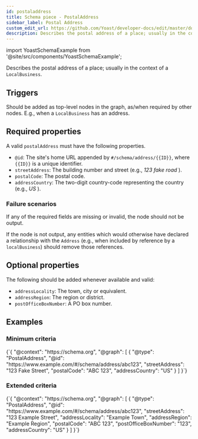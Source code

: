 ```yaml
---
id: postaladdress
title: Schema piece - PostalAddress
sidebar_label: Postal Address
custom_edit_url: https://github.com/Yoast/developer-docs/edit/master/docs/features/schema/pieces/postaladdress.md
description: Describes the postal address of a place; usually in the context of a 'LocalBusiness'.
---
```

import YoastSchemaExample from '@site/src/components/YoastSchemaExample';

Describes the postal address of a place; usually in the context of a `LocalBusiness`.

## Triggers
Should be added as top-level nodes in the graph, as/when required by other nodes. E.g., when a `LocalBusiness` has an address.

## Required properties
A valid `postalAddress` must have the following properties.

* `@id`: The site's home URL appended by `#/schema/address/{{ID}}`, where `{{ID}}` is a unique identifier.
* `streetAddress`: The building number and street (e.g., *123 fake road* ).
* `postalCode`: The postal code.
* `addressCountry`: The two-digit country-code representing the country (e.g., *US* ).

### Failure scenarios
If any of the required fields are missing or invalid, the node should not be output.

If the node is not output, any entities which would otherwise have declared a relationship with the `Address` (e.g., when included by reference by a `localBusiness`) should remove those references.

## Optional properties
The following should be added whenever available and valid:

* `addressLocality`: The town, city or equivalent.
* `addressRegion`: The region or district.
* `postOfficeBoxNumber`: A PO box number.

## Examples

### Minimum criteria

<YoastSchemaExample>
{`{
      "@context": "https://schema.org",
      "@graph": [
          {
              "@type": "PostalAddress",
              "@id": "https://www.example.com/#/schema/address/abc123",
              "streetAddress": "123 Fake Street",
              "postalCode": "ABC 123",
              "addressCountry": "US"
          }
      ]
  }`}
</YoastSchemaExample>

### Extended criteria

<YoastSchemaExample>
{`{
      "@context": "https://schema.org",
      "@graph": [
          {
              "@type": "PostalAddress",
              "@id": "https://www.example.com/#/schema/address/abc123",
              "streetAddress": "123 Example Street",
              "addressLocality": "Example Town",
              "addressRegion": "Example Region",
              "postalCode": "ABC 123",
              "postOfficeBoxNumber": "123",
              "addressCountry": "US"
          }
      ]
  }`}
</YoastSchemaExample>
